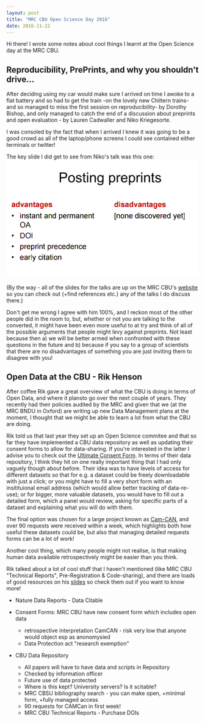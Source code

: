 ```yaml
---
layout: post
title: "MRC CBU Open Science Day 2016"
date: 2016-11-22
---
```


Hi there! I wrote some notes about cool things I learnt at the Open Science day at the MRC CBU. 
 
 
## Reproducibility, PrePrints, and why you shouldn't drive...
After deciding using my car would make sure I arrived on time I awoke to a flat battery and so had to get the train -on the lovely new Chiltern trains- and so managed to miss the first session on reproducibility- by Dorothy Bishop, and only managed to catch the end of a discussion about preprints and open evaluation - by Lauren Cadwaller and Niko Kriegesorte.

I was consoled by the fact that when I arrived I knew it was going to be a good crowd as all of the laptop/phone screens I could see contained either terminals or twitter!

The key slide I did get to see from Niko's talk was this one:
![Broken link: go look at the slides yourself!](https://raw.githubusercontent.com/alexmorley/alexmorley.github.io/master/images/Screenshot%20from%202016-11-25%2015%3A37%3A46.png "Hover text")

(By the way - all of the slides for the talks are up on the MRC CBU's [website](http://www.mrc-cbu.cam.ac.uk/openscience2016/) so you can check out (+find references etc.) any of the talks I do discuss there.)

Don't get me wrong I agree with him 100%, and I reckon most of the other people did in the room to, but, whether or not you are talking to the converted, it might have been even more useful to at try and think of all of the possible arguments that people might levy against preprints. Not least because then a) we will be better armed when confronted with these questions in the future and b) because if you say to a group of scientists that there are no disadvantages of something you are just inviting them to disagree with you!


## Open Data at the CBU - Rik Henson
After coffee Rik gave a great overview of what the CBU is doing in terms of Open Data, and where it plansto go over the next couple of years. They recently had their policies audited by the MRC and given that we (at the MRC BNDU in Oxford) are writing up new Data Management plans at the moment, I thought that we might be able to learn a lot from what the CBU are doing.

Rik told us that last year they set up an Open Science commitee and that so far they have implemented a CBU data repository as well as updating their consent forms to allow for data-sharing. If you're interested in the latter I advise you to check out the [Ultimate Consent Form](http://open-brain-consent.readthedocs.io/en/latest/ultimate.html). In terms of their data repository, I think they hit on one really important thing that I had only vaguely though about before. Their idea was to have levels of access for different datasets so that for e.g. a dataset could be freely downloadable with just a click; or you might have to fill a very short form with an insitituional email address (which would allow better tracking of data-re-use); or for bigger, more valuable datasets, you would have to fill out a detailed form, which a panel would review, asking for specific parts of a dataset and explaining what you will do with them.

The final option was chosen for a large project known as [Cam-CAN](http://www.cam-can.org/index.php?content=dataset), and over 90 requests were received within a week, which highlights both how useful these datasets could be, but also that managing detailed requests forms can be a lot of work!


Another cool thing, which many people might not realise, is that making human data available retrospectively might be easier than you think.

Rik talked about a lot of cool stuff that I haven't mentioned (like MRC CBU "Technical Reports", Pre-Registration & Code-sharing), and there are loads of good resources on his [slides](http://www.mrc-cbu.cam.ac.uk/wp-content/uploads/2016/09/Henson_CBUOpenScience_November2016.pdf) so check them out if you want to know more!

- Nature Data Reports - Data Citable

- Consent Forms: MRC CBU have new consent form which includes open data
	- retrospective interpretation CamCAN - risk very low that anyone would object esp as anonomysied
	- Data Protection act "research exemption"

- CBU Data Repository 
	- All papers will have to have data and scripts in Repository
	- Checked by information officer
	- Future use of data protected
	- Where is this kept? University servers? Is it scitable?
	- MRC CBSU bibliography search - you can make open, +minimal form, +fully managed access
	- 90 requests for CAMCan in first week!
	- MRC CBU Technical Reports - Purchase DOIs
